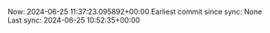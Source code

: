 Now: 2024-06-25 11:37:23.095892+00:00 Earliest commit since sync: None Last sync: 2024-06-25 10:52:35+00:00
